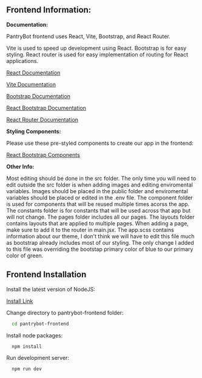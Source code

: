 ## Frontend Information:

**Documentation:**

PantryBot frontend uses React, Vite, Bootstrap, and React Router.

Vite is used to speed up development using React. Bootstrap is for easy styling. React router is used for easy implementation of routing for React applications.

[React Documentation](https://react.dev/)

[Vite Documentation](https://vite.dev/)

[Bootstrap Documentation](https://getbootstrap.com/docs/5.3/getting-started/introduction/)

[React Bootstrap Documentation](https://react-bootstrap.netlify.app/)

[React Router Documentation](https://reactrouter.com/en/main)

**Styling Components:**

Please use these pre-styled components to create our app in the frontend:

[React Bootstrap Components](https://react-bootstrap.netlify.app/docs/components/accordion)

**Other Info:**

Most editing should be done in the src folder. The only time you will need to edit outside the src folder is when adding images and editing enviromental variables. Images should be placed in the public folder and enviromental variables should be placed or edited in the .env file. The component folder is used for components that will be reused multiple times acorss the app. The constants folder is for constants that will be used across that app but will not change. The pages folder includes all our pages. The layouts folder contains layouts that are applied to multiple pages. When adding a page, make sure to add it to the router in main.jsx. The app.scss contains information about our theme, I don't think we will have to edit this file much as bootstrap already includes most of our styling. The only change I added to this file was overriding the bootstap primary color of blue to our primary color of green.

## Frontend Installation

Install the latest version of NodeJS:

[Install Link](https://nodejs.org/en)

Change directory to pantrybot-frontend folder:

```bash
  cd pantrybot-frontend
```

Install node packages:

```bash
  npm install
```

Run development server:
```bash
  npm run dev
```